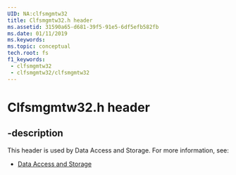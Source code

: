 ```yaml
---
UID: NA:clfsmgmtw32
title: Clfsmgmtw32.h header
ms.assetid: 31590a65-d681-39f5-91e5-6df5efb582fb
ms.date: 01/11/2019
ms.keywords: 
ms.topic: conceptual
tech.root: fs
f1_keywords:
 - clfsmgmtw32
 - clfsmgmtw32/clfsmgmtw32
---
```


# Clfsmgmtw32.h header


## -description

This header is used by Data Access and Storage. For more information, see:

- [Data Access and Storage](../_fs/index.md)

